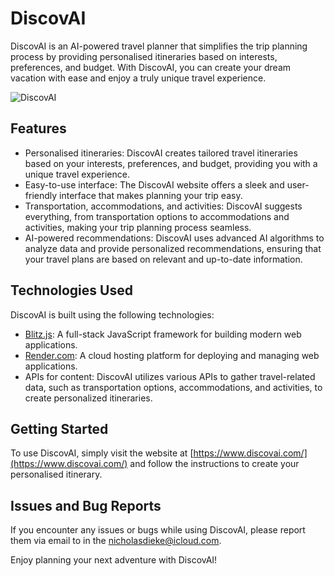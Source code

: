 # **DiscovAI**

DiscovAI is an AI-powered travel planner that simplifies the trip planning process by providing personalised itineraries based on interests, preferences, and budget. With DiscovAI, you can create your dream vacation with ease and enjoy a truly unique travel experience.

![DiscovAI](https://www.dropbox.com/s/hmmp4gklv03u11n/share-image.png?raw=1)

## Features

- Personalised itineraries: DiscovAI creates tailored travel itineraries based on your interests, preferences, and budget, providing you with a unique travel experience.
- Easy-to-use interface: The DiscovAI website offers a sleek and user-friendly interface that makes planning your trip easy.
- Transportation, accommodations, and activities: DiscovAI suggests everything, from transportation options to accommodations and activities, making your trip planning process seamless.
- AI-powered recommendations: DiscovAI uses advanced AI algorithms to analyze data and provide personalized recommendations, ensuring that your travel plans are based on relevant and up-to-date information.

## Technologies Used

DiscovAI is built using the following technologies:

- [Blitz.js](https://blitzjs.com/): A full-stack JavaScript framework for building modern web applications.
- [Render.com](https://render.com/): A cloud hosting platform for deploying and managing web applications.
- APIs for content: DiscovAI utilizes various APIs to gather travel-related data, such as transportation options, accommodations, and activities, to create personalized itineraries.

## Getting Started

To use DiscovAI, simply visit the website at [https://www.discovai.com/](https://www.discovai.com/) and follow the instructions to create your personalised itinerary.


## Issues and Bug Reports

If you encounter any issues or bugs while using DiscovAI, please report them via email to  in the [nicholasdieke@icloud.com](mailto:nicholasdieke@icloud.com).

Enjoy planning your next adventure with DiscovAI!

